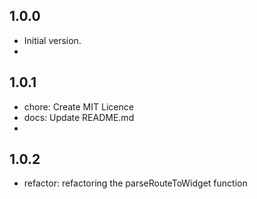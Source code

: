 ## 1.0.0

- Initial version.
- 
## 1.0.1

- chore: Create MIT Licence
- docs: Update README.md
- 
## 1.0.2

- refactor: refactoring the parseRouteToWidget function
